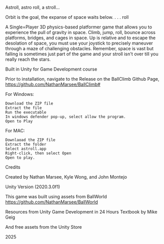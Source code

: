 Astroll, 
astro roll, 
a stroll...

Orbit is the goal, the expanse of space waits below. . . . roll

A Single=Player 3D physics-based platformer game that allows you to experience the pull of gravity in space. Climb, jump, roll, bounce across platforms, bridges, and cages in space. Up is relative and to escape the desolation of space, you must use your joystick to precisely maneuver through a maze of challenging obstacles. Remember, space is vast but falling is sometimes just part of the game and your stroll isn't over till you really reach the stars.

Built in Unity for Game Development course

Prior to installation, navigate to the Release on the BallClimb Github Page, https://github.com/NathanMarsee/BallClimb#

For Windows:

    Download the ZIP file
    Extract the file
    Run the executable
    In windows defender pop-up, select allow the program.  
    Open to Play

For MAC:

    Downlaoad the ZIP file
    Extract the folder
    Select astroll.app
    Right-click, then select Open
    Open to play.

Credits

Created by Nathan Marsee, Kyle Wong, and John Montejo

Unity Version (2020.3.0f1)

This game was built using assets from BallWorld https://github.com/NathanMarsee/BallWorld

Resources from Unity Game Development in 24 Hours Textbook by Mike Geig

And free assets from the Unity Store

2025



